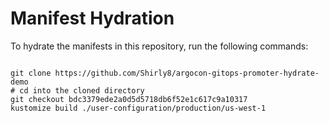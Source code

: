 
# Manifest Hydration

To hydrate the manifests in this repository, run the following commands:

```shell

git clone https://github.com/Shirly8/argocon-gitops-promoter-hydrate-demo
# cd into the cloned directory
git checkout bdc3379ede2a0d5d5718db6f52e1c617c9a10317
kustomize build ./user-configuration/production/us-west-1
```